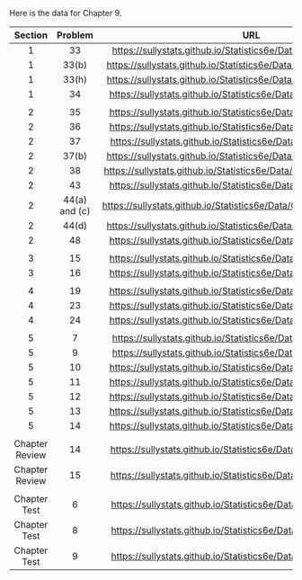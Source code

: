 Here is the data for Chapter 9. 

|Section|Problem|URL|
|:---:|:---:|:---:|
|1|33|<a>https://sullystats.github.io/Statistics6e/Data/Tornadoes_2017.csv</a><br/>|
|1|33(b)|<a>https://sullystats.github.io/Statistics6e/Data/Chapter9/9_1_33b.CSV</a><br/>|
|1|33(h)|<a>https://sullystats.github.io/Statistics6e/Data/Chapter9/9_1_33h.CSV</a><br/>|
|1|34|<a>https://sullystats.github.io/Statistics6e/Data/Chapter9/9_1_34.CSV</a><br/>|
| | |
|2|35|<a>https://sullystats.github.io/Statistics6e/Data/Chapter9/9_2_35.CSV</a><br/>|
|2|36|<a>https://sullystats.github.io/Statistics6e/Data/Chapter9/9_2_36.CSV</a><br/>|
|2|37|<a>https://sullystats.github.io/Statistics6e/Data/Tornadoes_2017.CSV</a><br/>|
|2|37(b)|<a>https://sullystats.github.io/Statistics6e/Data/Chapter9/9_2_37b.CSV</a><br/>|
|2|38|<a>https://sullystats.github.io/Statistics6e/Data/SullivanStatsSurveyII.csv</a><br/>
|2|43|<a>https://sullystats.github.io/Statistics6e/Data/Chapter9/9_2_43.CSV</a><br/>|
|2|44(a) and (c)|<a>https://sullystats.github.io/Statistics6e/Data/Chapter9/9_2_44a_c.CSV</a><br/>|
|2|44(d)|<a>https://sullystats.github.io/Statistics6e/Data/Chapter9/9_2_44d.CSV</a><br/>|
|2|48|<a>https://sullystats.github.io/Statistics6e/Data/Chapter9/9_2_48.CSV</a><br/>|
| | |
|3|15|<a>https://sullystats.github.io/Statistics6e/Data/Chapter9/9_3_15.CSV</a><br/>|
|3|16|<a>https://sullystats.github.io/Statistics6e/Data/Chapter9/9_3_16.CSV</a><br/>|
| | |
|4|19|<a>https://sullystats.github.io/Statistics6e/Data/Chapter9/9_4_19.CSV</a><br/>|
|4|23|<a>https://sullystats.github.io/Statistics6e/Data/Chapter9/9_4_23.CSV</a><br/>|
|4|24|<a>https://sullystats.github.io/Statistics6e/Data/Chapter9/9_4_24.CSV</a><br/>|
| | |
|5|7|<a>https://sullystats.github.io/Statistics6e/Data/Chapter9/9_5_7.CSV</a><br/>|
|5|9|<a>https://sullystats.github.io/Statistics6e/Data/Chapter9/9_5_9.CSV</a><br/>|
|5|10|<a>https://sullystats.github.io/Statistics6e/Data/Chapter9/9_5_10.CSV</a><br/>|
|5|11|<a>https://sullystats.github.io/Statistics6e/Data/Chapter9/9_5_11.CSV</a><br/>|
|5|12|<a>https://sullystats.github.io/Statistics6e/Data/Chapter9/9_5_12.CSV</a><br/>|
|5|13|<a>https://sullystats.github.io/Statistics6e/Data/Chapter9/9_5_13.CSV</a><br/>|
|5|14|<a>https://sullystats.github.io/Statistics6e/Data/Chapter9/9_5_14.CSV</a><br/>|
| | |
|Chapter Review|14|<a>https://sullystats.github.io/Statistics6e/Data/Chapter9/9_r_14.CSV</a><br/>|
|Chapter Review|15|<a>https://sullystats.github.io/Statistics6e/Data/Chapter9/9_r_15.CSV</a><br/>|
| | |
|Chapter Test|6|<a>https://sullystats.github.io/Statistics6e/Data/Chapter9/9_ct_6.CSV</a><br/>|
|Chapter Test|8|<a>https://sullystats.github.io/Statistics6e/Data/Chapter9/9_ct_8.CSV</a><br/>|
|Chapter Test|9|<a>https://sullystats.github.io/Statistics6e/Data/Chapter9/9_ct_9.CSV</a><br/>|
